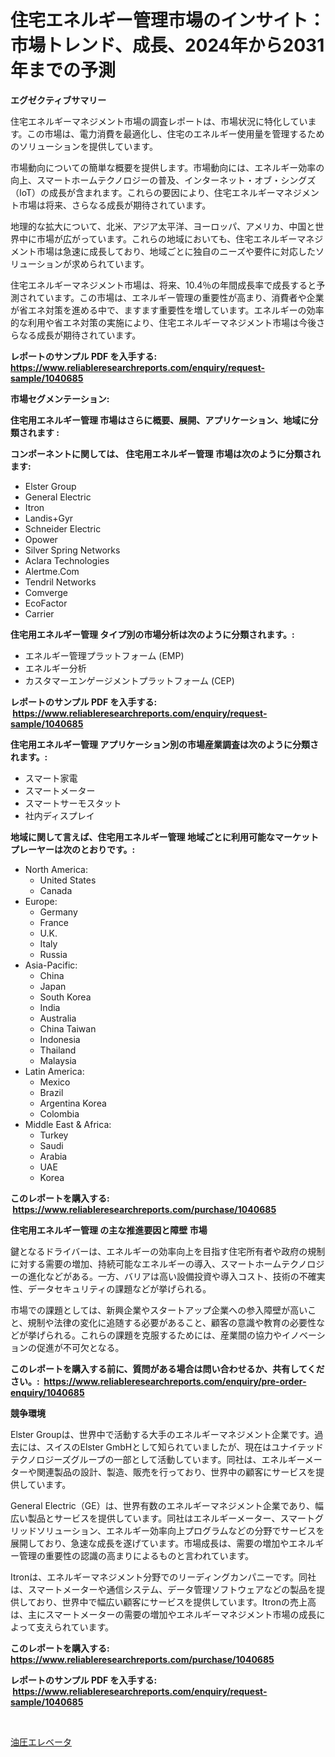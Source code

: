 <p><h1>住宅エネルギー管理市場のインサイト：市場トレンド、成長、2024年から2031年までの予測</h1></p><p><strong>エグゼクティブサマリー</strong></p>
<p><p>住宅エネルギーマネジメント市場の調査レポートは、市場状況に特化しています。この市場は、電力消費を最適化し、住宅のエネルギー使用量を管理するためのソリューションを提供しています。</p><p>市場動向についての簡単な概要を提供します。市場動向には、エネルギー効率の向上、スマートホームテクノロジーの普及、インターネット・オブ・シングズ（IoT）の成長が含まれます。これらの要因により、住宅エネルギーマネジメント市場は将来、さらなる成長が期待されています。</p><p>地理的な拡大について、北米、アジア太平洋、ヨーロッパ、アメリカ、中国と世界中に市場が広がっています。これらの地域においても、住宅エネルギーマネジメント市場は急速に成長しており、地域ごとに独自のニーズや要件に対応したソリューションが求められています。</p><p>住宅エネルギーマネジメント市場は、将来、10.4％の年間成長率で成長すると予測されています。この市場は、エネルギー管理の重要性が高まり、消費者や企業が省エネ対策を進める中で、ますます重要性を増しています。エネルギーの効率的な利用や省エネ対策の実施により、住宅エネルギーマネジメント市場は今後さらなる成長が期待されています。</p></p>
<p><strong>レポートのサンプル PDF を入手する: <a href="https://www.reliableresearchreports.com/enquiry/request-sample/1040685">https://www.reliableresearchreports.com/enquiry/request-sample/1040685</a></strong></p>
<p><strong>市場セグメンテーション:</strong></p>
<p><strong> 住宅用エネルギー管理 市場はさらに概要、展開、アプリケーション、地域に分類されます :</strong></p>
<p><strong>コンポーネントに関しては、 住宅用エネルギー管理 市場は次のように分類されます: &nbsp;</strong></p>
<p><ul><li>Elster Group</li><li>General Electric</li><li>Itron</li><li>Landis+Gyr</li><li>Schneider Electric</li><li>Opower</li><li>Silver Spring Networks</li><li>Aclara Technologies</li><li>Alertme.Com</li><li>Tendril Networks</li><li>Comverge</li><li>EcoFactor</li><li>Carrier</li></ul></p>
<p><strong> 住宅用エネルギー管理 タイプ別の市場分析は次のように分類されます。:</strong></p>
<p><ul><li>エネルギー管理プラットフォーム (EMP)</li><li>エネルギー分析</li><li>カスタマーエンゲージメントプラットフォーム (CEP)</li></ul></p>
<p><strong>レポートのサンプル PDF を入手する: &nbsp;<a href="https://www.reliableresearchreports.com/enquiry/request-sample/1040685">https://www.reliableresearchreports.com/enquiry/request-sample/1040685</a></strong></p>
<p><strong> 住宅用エネルギー管理 アプリケーション別の市場産業調査は次のように分類されます。:</strong></p>
<p><ul><li>スマート家電</li><li>スマートメーター</li><li>スマートサーモスタット</li><li>社内ディスプレイ</li></ul></p>
<p><strong>地域に関して言えば、住宅用エネルギー管理 地域ごとに利用可能なマーケットプレーヤーは次のとおりです。:</strong></p>
<p><ul>
    <li>
        North America:
        <ul>
            <li>United States</li>
            <li>Canada</li>
        </ul>
    </li>
    <li>
        Europe:
        <ul>
            <li>Germany</li>
            <li>France</li>
            <li>U.K.</li>
            <li>Italy</li>
            <li>Russia</li>
        </ul>
    </li>
    <li>
        Asia-Pacific:
        <ul>
            <li>China</li>
            <li>Japan</li>
            <li>South Korea</li>
            <li>India</li>
            <li>Australia</li>
            <li>China Taiwan</li>
            <li>Indonesia</li>
            <li>Thailand</li>
            <li>Malaysia</li>
        </ul>
    </li>
    <li>
        Latin America:
        <ul>
            <li>Mexico</li>
            <li>Brazil</li>
            <li>Argentina Korea</li>
            <li>Colombia</li>
        </ul>
    </li>
    <li>
        Middle East & Africa:
        <ul>
            <li>Turkey</li>
            <li>Saudi</li>
            <li>Arabia</li>
            <li>UAE</li>
            <li>Korea</li>
        </ul>
    </li>
    </ul></p>
<p><strong>このレポートを購入する: &nbsp;<a href="https://www.reliableresearchreports.com/purchase/1040685">https://www.reliableresearchreports.com/purchase/1040685</a></strong></p>
<p><strong>住宅用エネルギー管理 の主な推進要因と障壁 市場</strong></p>
<p><p>鍵となるドライバーは、エネルギーの効率向上を目指す住宅所有者や政府の規制に対する需要の増加、持続可能なエネルギーの導入、スマートホームテクノロジーの進化などがある。一方、バリアは高い設備投資や導入コスト、技術の不確実性、データセキュリティの課題などが挙げられる。</p><p>市場での課題としては、新興企業やスタートアップ企業への参入障壁が高いこと、規制や法律の変化に追随する必要があること、顧客の意識や教育の必要性などが挙げられる。これらの課題を克服するためには、産業間の協力やイノベーションの促進が不可欠となる。</p></p>
<p><strong>このレポートを購入する前に、質問がある場合は問い合わせるか、共有してください。:&nbsp; <a href="https://www.reliableresearchreports.com/enquiry/pre-order-enquiry/1040685">https://www.reliableresearchreports.com/enquiry/pre-order-enquiry/1040685</a></strong></p>
<p><strong>競争環境</strong></p>
<p><p>Elster Groupは、世界中で活動する大手のエネルギーマネジメント企業です。過去には、スイスのElster GmbHとして知られていましたが、現在はユナイテッドテクノロジーズグループの一部として活動しています。同社は、エネルギーメーターや関連製品の設計、製造、販売を行っており、世界中の顧客にサービスを提供しています。</p><p>General Electric（GE）は、世界有数のエネルギーマネジメント企業であり、幅広い製品とサービスを提供しています。同社はエネルギーメーター、スマートグリッドソリューション、エネルギー効率向上プログラムなどの分野でサービスを展開しており、急速な成長を遂げています。市場成長は、需要の増加やエネルギー管理の重要性の認識の高まりによるものと言われています。</p><p>Itronは、エネルギーマネジメント分野でのリーディングカンパニーです。同社は、スマートメーターや通信システム、データ管理ソフトウェアなどの製品を提供しており、世界中で幅広い顧客にサービスを提供しています。Itronの売上高は、主にスマートメーターの需要の増加やエネルギーマネジメント市場の成長によって支えられています。</p></p>
<p><strong>このレポートを購入する: &nbsp; <a href="https://www.reliableresearchreports.com/purchase/1040685">https://www.reliableresearchreports.com/purchase/1040685</a></strong></p>
<p><strong>レポートのサンプル PDF を入手する: &nbsp;<a href="https://www.reliableresearchreports.com/enquiry/request-sample/1040685">https://www.reliableresearchreports.com/enquiry/request-sample/1040685</a></strong><strong></strong></p>
<p>&nbsp;</p>
<p><p><a href="https://github.com/one-cool-chick/Market-Research-Report-List-1/blob/main/126475917629.md">油圧エレベータ</a></p></p>